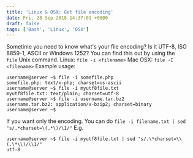 ```yaml
---
title: 'Linux & OSX: Get file encoding'
date: Fri, 28 Sep 2018 14:37:01 +0000
draft: false
tags: ['Bash', 'Linux', 'OSX']
---
```


Sometime you need to know what's your file encoding? Is it UTF-8, ISO 8859-1, ASCII or Windows 1252? You can find this out by using the `file` Unix command. Linux: `file -i <filename>` Mac OSX: `file -I <filename>` Example usage:

```
username@server ~$ file -i somefile.php
somefile.php: text/x-php; charset=us-ascii
username@server ~$ file -i myutf8file.txt
myutf8file.txt: text/plain; charset=utf-8
username@server ~$ file -i username.tar.bz2
username.tar.bz2: application/x-bzip2; charset=binary
username@server ~$
```
If you want only the encoding. You can do `file -i filename.txt | sed "s/.*charset=\(.*\)/\1/"` E.g.
```
username@server ~$ file -i myutf8file.txt | sed "s/.\*charset=\\(.\*\\)/\\1/"
utf-8
```
